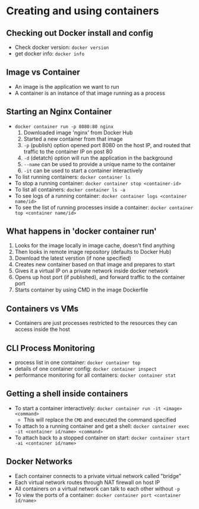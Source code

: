 # Creating and using containers

## Checking out Docker install and config

- Check docker version: `docker version`
- get docker info: `docker info`

## Image vs Container

- An image is the application we want to run
- A container is an instance of that image running as a process

## Starting an Nginx Container

- `docker container run -p 8080:80 nginx`
  1. Downloaded image 'nginx' from Docker Hub
  2. Started a new container from that image
  3. `-p` (publish) option opened port 8080 on the host IP, and routed that traffic to the container IP on post 80
  4. `-d` (detatch) option will run the application in the background
  5. `--name` can be used to provide a unique name to the container
  6. `-it` can be used to start a container interactively
- To list running containers: `docker container ls`
- To stop a running container: `docker container stop <container-id>`
- To list all containers: `docker container ls -a`
- To see logs of a running container: `docker container logs <container name/id>`
- To see the list of running processes inside a container: `docker container top <container name/id>`

## What happens in 'docker container run'

1. Looks for the image locally in image cache, doesn't find anything
2. Then looks in remote image repository (defaults to Docker Hub)
3. Download the latest verstion (if none specified)
4. Creates new container based on that image and prepares to start
5. Gives it a virtual IP on a private network inside docker network
6. Opens up host port (if published), and forward traffic to the container port
7. Starts container by using CMD in the image Dockerfile

## Containers vs VMs

- Containers are just processes restricted to the resources they can access inside the host

## CLI Process Monitoring

- process list in one container: `docker container top`
- details of one container config: `docker container inspect`
- performance monitoring for all containers: `docker container stat`

## Getting a shell inside containers

- To start a container interactively: `docker container run -it <image> <command>`
  - This will replace the `CMD` and executed the command specified
- To attach to a running container and get a shell: `docker container exec -it <container id/name> <command>`
- To attach back to a stopped container on start: `docker container start -ai <container id/name>`

## Docker Networks

- Each container connects to a private virtual network called "bridge"
- Each virtual network routes through NAT firewall on host IP
- All containers on a virtual network can talk to each other without `-p`
- To view the ports of a container: `docker container port <container id/name>`


